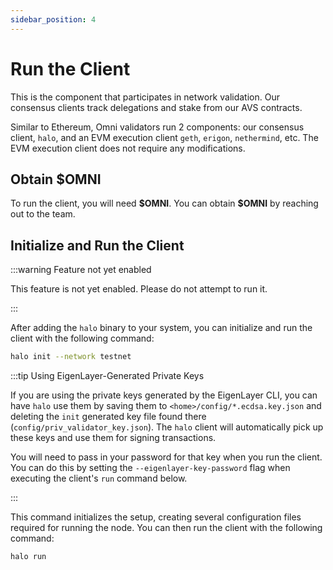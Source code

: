 ```yaml
---
sidebar_position: 4
---
```


# Run the Client

This is the component that participates in network validation. Our consensus clients track delegations and stake from our AVS contracts.

Similar to Ethereum, Omni validators run 2 components: our consensus client, `halo`, and an EVM execution client `geth`, `erigon`, `nethermind`, etc. The EVM execution client does not require any modifications.

## Obtain $OMNI

To run the client, you will need **\$OMNI**. You can obtain **\$OMNI** by reaching out to the team.

## Initialize and Run the Client

:::warning Feature not yet enabled

This feature is not yet enabled. Please do not attempt to run it.

:::

After adding the `halo` binary to your system, you can initialize and run the client with the following command:

```bash
halo init --network testnet
```

:::tip Using EigenLayer-Generated Private Keys

If you are using the private keys generated by the EigenLayer CLI, you can have `halo` use them by saving them to `<home>/config/*.ecdsa.key.json` and deleting the `init` generated key file found there (`config/priv_validator_key.json`). The `halo` client will automatically pick up these keys and use them for signing transactions.

You will need to pass in your password for that key when you run the client. You can do this by setting the `--eigenlayer-key-password` flag when executing the client's `run` command below.

:::

This command initializes the setup, creating several configuration files required for running the node. You can then run the client with the following command:

```bash
halo run
```
